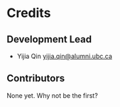 # Credits


## Development Lead

* Yijia Qin <yijia.qin@alumni.ubc.ca>

## Contributors

None yet. Why not be the first?
